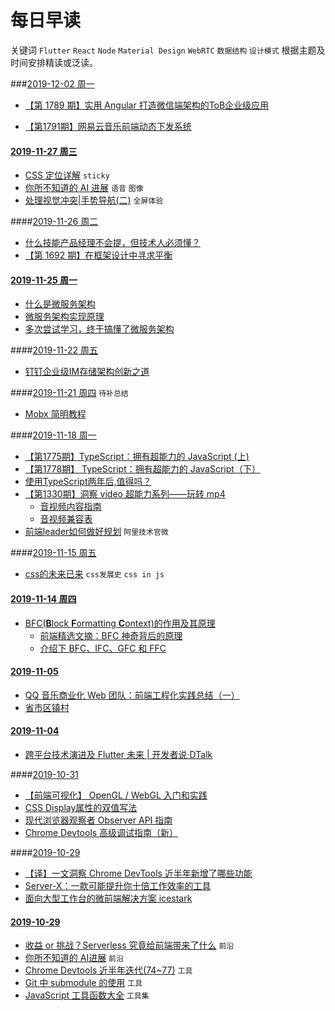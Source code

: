 # 每日早读

关键词  `Flutter` `React` `Node` `Material Design` `WebRTC` `数据结构` `设计模式`
根据主题及时间安排精读或泛读。





###[2019-12-02  周一](./2019-12-02.md)

* [【第 1789 期】实用 Angular 打造微信端架构的ToB企业级应用](https://mp.weixin.qq.com/s/ochbPM5f84u-1BcNRXVOLA)

* [【第1791期】网易云音乐前端动态下发系统](https://mp.weixin.qq.com/s/mtBmeljz-Pe6n4u_LAgwwQ)

#### [2019-11-27 周三](./2019-11-27.md)

* [CSS 定位详解](https://mp.weixin.qq.com/s/aQ9s5FCL7QV5RxkOchzfCA) `sticky`
* [你所不知道的 AI 进展](https://mp.weixin.qq.com/s/9_0bQwl_r5hXyff8-BEk2g) `语音` `图像`
* [处理视觉冲突|手势导航(二)](https://mp.weixin.qq.com/s/p_9Px7BH6DQGNYNqzPCWtw) `全屏体验`

####[2019-11-26 周二](./2019-11-26.md)

* [什么技能产品经理不会提，但技术人必须懂？](https://mp.weixin.qq.com/s/br5KvFXlgxiADwi9Xv0nbw)
* [【第 1692 期】在框架设计中寻求平衡](https://mp.weixin.qq.com/s/sfxWbCqLBYaDAgFCd7tZvA)

#### [2019-11-25 周一](./2019-11-25.md)

* [什么是微服务架构](https://mp.weixin.qq.com/s/Dt-c3isYlM-NZk_aLZDedA)
* [微服务架构实现原理](https://mp.weixin.qq.com/s/xV5-yCxodDKcKJbjLgvj9g)
* [多次尝试学习，终于搞懂了微服务架构](https://mp.weixin.qq.com/s/Pfs57ee6KpW342cKmJTGrw)

####[2019-11-22 周五](./2019-11-22.md)

* [钉钉企业级IM存储架构创新之道](https://mp.weixin.qq.com/s/nf_0CUdU_7VgG_NjfKla8Q)

####[2019-11-21 周四](./2019-11-21.md) `待补总结`

* [Mobx 简明教程](https://mp.weixin.qq.com/s/zoKtUTX3lQ3M4piof4HTeQ)

####[2019-11-18 周一](./2019-11-18.md)

* [【第1775期】TypeScript：拥有超能力的 JavaScript (上)](https://mp.weixin.qq.com/s/XnfOkZHOYtLk2LS-8S8rPw)
* [【第1778期】 TypeScript：拥有超能力的 JavaScript（下）](https://mp.weixin.qq.com/s/iKgvJB54bsb2_dUoRPpR0g)
* [使用TypeScript两年后,值得吗？](https://mp.weixin.qq.com/s/UQLV49GVFL3LsPZB1r254g)
* [【第1330期】洞察 video 超能力系列——玩转 mp4](http://mp.weixin.qq.com/s?__biz=MjM5MTA1MjAxMQ==&mid=2651229196&idx=1&sn=ce78e0aed1cf61d2f4e19585633534a0&chksm=bd4955888a3edc9e6b497ce9cef0820f7d5a395db317b6634a870b7e9cbb0a01e0657746862a&scene=21#wechat_redirect)
  * [音视频内容指南](https://developer.mozilla.org/zh-CN/docs/Learn/HTML/Multimedia_and_embedding/Video_and_audio_content)
  * [音视频兼容表](https://developer.mozilla.org/zh-CN/docs/Web/HTML/Supported_media_formats#%E6%B5%8F%E8%A7%88%E5%99%A8%E5%85%BC%E5%AE%B9%E6%83%85%E5%86%B5)
* [前端leader如何做好规划](https://mp.weixin.qq.com/s/s1gZ-3sWF6FP8NFV9wuHgw)  `阿里技术官微`

####[2019-11-15 周五](https://github.com/omamzhang/aline/tree/e3dc14b471fa3209cc8d9e71a2b6233f386fa1b2/daily/2019-11-15.md)

* [css的未来已来](https://juejin.im/post/5dcb9c126fb9a04aba52bdf4) `css发展史` `css in js`

#### [2019-11-14  周四](https://github.com/omamzhang/aline/tree/e3dc14b471fa3209cc8d9e71a2b6233f386fa1b2/daily/2019-11-14.md)

* [BFC\(**B**lock **F**ormatting **C**ontext\)的作用及其原理](https://developer.mozilla.org/zh-CN/docs/Web/Guide/CSS/Block_formatting_context)
  * [前端精选文摘：BFC 神奇背后的原理](https://www.cnblogs.com/lhb25/p/inside-block-formatting-ontext.html)
  * [介绍下 BFC、IFC、GFC 和 FFC](https://muyiy.cn/question/css/73.html)

#### [2019-11-05](https://github.com/omamzhang/aline/tree/e3dc14b471fa3209cc8d9e71a2b6233f386fa1b2/daily/2019-11-05.md)

* [QQ 音乐商业化 Web 团队：前端工程化实践总结（一）](https://www.infoq.cn/article/2gQwRdKPMHjC96jJoVDG)
* [省市区镇村](https://github.com/modood/Administrative-divisions-of-China)

#### [2019-11-04](https://github.com/omamzhang/aline/tree/e3dc14b471fa3209cc8d9e71a2b6233f386fa1b2/daily/2019-11-04.md)

* [跨平台技术演进及 Flutter 未来 \| 开发者说·DTalk](https://mp.weixin.qq.com/s/2LDCVNOQ2SXJ5SFVPo00yg)

####[2019-10-31](https://github.com/omamzhang/aline/tree/e3dc14b471fa3209cc8d9e71a2b6233f386fa1b2/daily/2019-10-31.md)

* [【前端可视化】 OpenGL / WebGL 入门和实践](https://mp.weixin.qq.com/s/A2o-ueiBf8dXBYfCY2LIRQ)
* [CSS Display属性的双值写法](https://mp.weixin.qq.com/s/vREgwh-T7RiuQaAqyil0Og)
* [现代浏览器观察者 Observer API 指南](https://mp.weixin.qq.com/s/I-p-pcfPDhAUKot6pdLSRg)
* [Chrome Devtools 高级调试指南（新）](https://mp.weixin.qq.com/s/YZFJtvrZzhroBgQJL6U_Og)

####[2019-10-29](https://github.com/omamzhang/aline/tree/e3dc14b471fa3209cc8d9e71a2b6233f386fa1b2/daily/2019-10-29.md)

* [【译】一文洞察 Chrome DevTools 近半年新增了哪些功能](https://www.zoo.team/article/chrome-devtools)
* [Server-X：一款可能提升你十倍工作效率的工具](https://juejin.im/post/5dad208ef265da5b7d692340#heading-7)
* [面向大型工作台的微前端解决方案 icestark](https://zhuanlan.zhihu.com/p/88449415)

#### [2019-10-29](https://github.com/omamzhang/aline/tree/e3dc14b471fa3209cc8d9e71a2b6233f386fa1b2/daily/2019-10-29.md)

* [收益 or 挑战？Serverless 究竟给前端带来了什么](https://zhuanlan.zhihu.com/p/88258722) `前沿`
* [你所不知道的 AI进展](http://www.ruanyifeng.com/blog/2019/10/artificial-intelligenence.html) `前沿`
* [Chrome Devtools 近半年迭代\(74~77\)](https://www.zoo.team/article/chrome-devtools) `工具`
* [Git 中 submodule 的使用](https://zhuanlan.zhihu.com/p/87053283) `工具`
* [JavaScript 工具函数大全](https://juejin.im/post/5da1a04ae51d45783d6122bf) `工具集`
